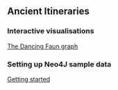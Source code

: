 ## Ancient Itineraries



### Interactive visualisations
[The Dancing Faun graph](views/graph.html)

### Setting up Neo4J sample data
[Getting started](neo4j-setup)

